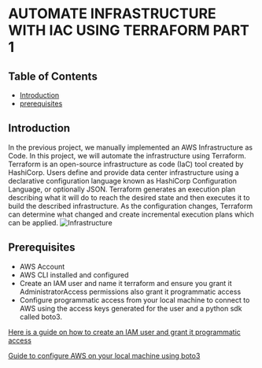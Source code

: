 # AUTOMATE INFRASTRUCTURE WITH IAC USING TERRAFORM PART 1

## Table of Contents
- [Introduction](#introduction)
- [prerequisites](#prerequisites)



## Introduction
In the previous project, we manually implemented an AWS Infrastructure as Code. In this project, we will automate the infrastructure using Terraform. Terraform is an open-source infrastructure as code (IaC) tool created by HashiCorp. Users define and provide data center infrastructure using a declarative configuration language known as HashiCorp Configuration Language, or optionally JSON. Terraform generates an execution plan describing what it will do to reach the desired state and then executes it to build the described infrastructure. As the configuration changes, Terraform can determine what changed and create incremental execution plans which can be applied.
![Infrastructure](https://darey.io/wp-content/uploads/2021/07/tooling_project_16.png)


## Prerequisites
- AWS Account
- AWS CLI installed and configured
- Create an IAM user and name it terraform and ensure you grant it AdministratorAccess permissions also grant it programmatic access
- Configure programmatic access from your local machine to connect to AWS using the access keys generated for the user and a python sdk called boto3.

[Here is a guide on how to create an IAM user and grant it programmatic access](https://docs.aws.amazon.com/IAM/latest/UserGuide/id_users_create.html)

[Guide to configure AWS on your local machine using boto3](https://boto3.amazonaws.com/v1/documentation/api/latest/guide/quickstart.html)
